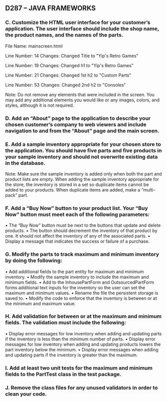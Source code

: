 ## D287 – JAVA FRAMEWORKS

### C.  Customize the HTML user interface for your customer’s application. The user interface should include the shop name, the product names, and the names of the parts.
File Name: mainscreen.html 

Line Number: 14
Changes: Changed Title to "Yip's Retro Games" 

Line Number: 19
Changes: Changed h1 to "Yip's Retro Games"

Line Number: 21 
Changes: Changed 1st h2 to "Custom Parts"

Line Number: 53
Changes: Changed 2nd h2 to "Consoles"

Note: Do not remove any elements that were included in the screen. You may add any additional elements you would like or any images, colors, and styles, although it is not required.


 ### D.  Add an “About” page to the application to describe your chosen customer’s company to web viewers and include navigation to and from the “About” page and the main screen.


### E.  Add a sample inventory appropriate for your chosen store to the application. You should have five parts and five products in your sample inventory and should not overwrite existing data in the database.


Note: Make sure the sample inventory is added only when both the part and product lists are empty. When adding the sample inventory appropriate for the store, the inventory is stored in a set so duplicate items cannot be added to your products. When duplicate items are added, make a “multi-pack” part.


### F.  Add a “Buy Now” button to your product list. Your “Buy Now” button must meet each of the following parameters:
•  The “Buy Now” button must be next to the buttons that update and delete products.
•  The button should decrement the inventory of that product by one. It should not affect the inventory of any of the associated parts.
•  Display a message that indicates the success or failure of a purchase.


### G.  Modify the parts to track maximum and minimum inventory by doing the following:
•  Add additional fields to the part entity for maximum and minimum inventory.
•  Modify the sample inventory to include the maximum and minimum fields.
•  Add to the InhousePartForm and OutsourcedPartForm forms additional text inputs for the inventory so the user can set the maximum and minimum values.
•  Rename the file the persistent storage is saved to.
•  Modify the code to enforce that the inventory is between or at the minimum and maximum value.


### H.  Add validation for between or at the maximum and minimum fields. The validation must include the following:
•  Display error messages for low inventory when adding and updating parts if the inventory is less than the minimum number of parts.
•  Display error messages for low inventory when adding and updating products lowers the part inventory below the minimum.
•  Display error messages when adding and updating parts if the inventory is greater than the maximum.


### I.  Add at least two unit tests for the maximum and minimum fields to the PartTest class in the test package.


### J.  Remove the class files for any unused validators in order to clean your code.